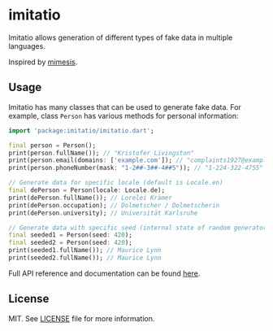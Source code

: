 # imitatio

Imitatio allows generation of different types of fake data in multiple languages.

Inspired by [mimesis](https://github.com/lk-geimfari/mimesis).

## Usage

Imitatio has many classes that can be used to generate fake data. For example, class `Person` has various methods for personal information:

```dart
import 'package:imitatio/imitatio.dart';

final person = Person();
print(person.fullName()); // "Kristofer Livingston"
print(person.email(domains: ['example.com']); // "complaints1927@example.com"
print(person.phoneNumber(mask: "1-2##-3##-4##5")); // "1-224-322-4755"

// Generate data for specific locale (default is Locale.en)
final dePerson = Person(locale: Locale.de);
print(dePerson.fullName()); // Lorelei Krämer
print(dePerson.occupation); // Dolmetscher / Dolmetscherin
print(dePerson.university); // Universität Karlsruhe

// Generate data with specific seed (internal state of random generator)
final seeded1 = Person(seed: 420);
final seeded2 = Person(seed: 420);
print(seeded1.fullName()); // Maurice Lynn
print(seeded2.fullName()); // Maurice Lynn
```

Full API reference and documentation can be found [here](https://pub.dev/documentation/imitatio/latest/imitatio/imitatio-library.html).

## License

MIT. See [LICENSE](LICENSE) file for more information.

